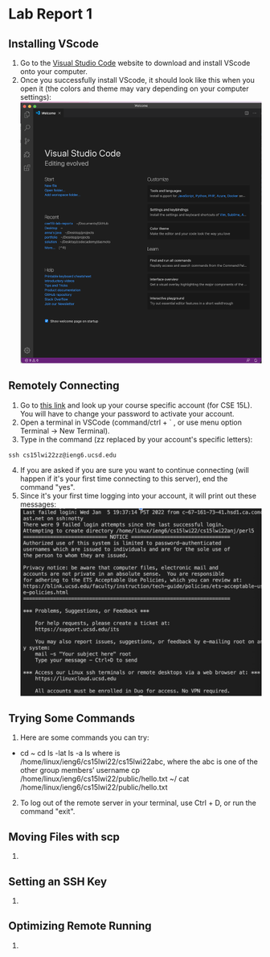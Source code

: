 # Lab Report 1

## Installing VScode
1. Go to the [Visual Studio Code](https://code.visualstudio.com/) website to download and install VScode onto your computer.
2. Once you successfully install VScode, it should look like this when you open it (the colors and theme may vary depending on your computer settings):
![Image](vscode.png)

## Remotely Connecting
1. Go to [this link](https://sdacs.ucsd.edu/~icc/index.php) and look up your course specific account (for CSE 15L). You will have to change your password to activate your account.
2. Open a terminal in VSCode (command/ctrl + ` , or use menu option Terminal -> New Terminal). 
3. Type in the command (zz replaced by your account's specific letters):
```
ssh cs15lwi22zz@ieng6.ucsd.edu
```
4. If you are asked if you are sure you want to continue connecting (will happen if it's your first time connecting to this server),  end the command "yes".
5. Since it's your first time logging into your account, it will print out these messages:
![Image](sshlogin.png)

## Trying Some Commands
1. Here are some commands you can try:
- cd ~
cd
ls -lat
ls -a
ls <directory> where <directory> is /home/linux/ieng6/cs15lwi22/cs15lwi22abc, where the abc is one of the other group members’ username
cp /home/linux/ieng6/cs15lwi22/public/hello.txt ~/
cat /home/linux/ieng6/cs15lwi22/public/hello.txt

2. To log out of the remote server in your terminal, use Ctrl + D, or run the command "exit".
## Moving Files with scp
1. 

## Setting an SSH Key
1. 
## Optimizing Remote Running
1. 